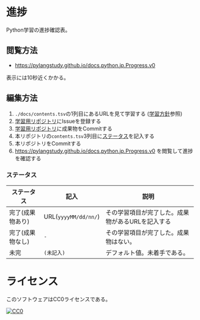 # 進捗

Python学習の進捗確認表。

## 閲覧方法

* https://pylangstudy.github.io/docs.python.jp.Progress.v0

表示には10秒近くかかる。

## 編集方法

1. `./docs/contents.tsv`の1列目にあるURLを見て学習する ([学習方針](https://github.com/pylangstudy/201705/blob/master/25/Python%E5%AD%A6%E7%BF%92%E6%96%B9%E9%87%9D.md)参照)
1. [学習用リポジトリ](https://github.com/pylangstudy/201705/blob/master/25/%E5%AD%A6%E7%BF%92%E7%94%A8%E3%83%AA%E3%83%9D%E3%82%B8%E3%83%88%E3%83%AA%E3%81%AB%E3%81%A4%E3%81%84%E3%81%A6.md)にIssueを登録する
1. [学習用リポジトリ](https://github.com/pylangstudy/201705/blob/master/25/%E5%AD%A6%E7%BF%92%E7%94%A8%E3%83%AA%E3%83%9D%E3%82%B8%E3%83%88%E3%83%AA%E3%81%AB%E3%81%A4%E3%81%84%E3%81%A6.md)に成果物をCommitする
1. 本リポジトリの`contents.tsv`3列目に[ステータス](#ステータス)を記入する
1. 本リポジトリをCommitする
1. https://pylangstudy.github.io/docs.python.jp.Progress.v0 を閲覧して進捗を確認する

### <a name="#ステータス">ステータス</a>

ステータス|記入|説明
----------|----|----
完了(成果物あり)|URL(`yyyyMM/dd/nn/`)|その学習項目が完了した。成果物があるURLを記入する
完了(成果物なし)|`-`|その学習項目が完了した。成果物はない。
未完|`(未記入)`|デフォルト値。未着手である。

# ライセンス

このソフトウェアはCC0ライセンスである。

[![CC0](http://i.creativecommons.org/p/zero/1.0/88x31.png "CC0")](http://creativecommons.org/publicdomain/zero/1.0/deed.ja)

